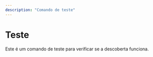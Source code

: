 ```yaml
---
description: "Comando de teste"
---
```


# Teste

Este é um comando de teste para verificar se a descoberta funciona.